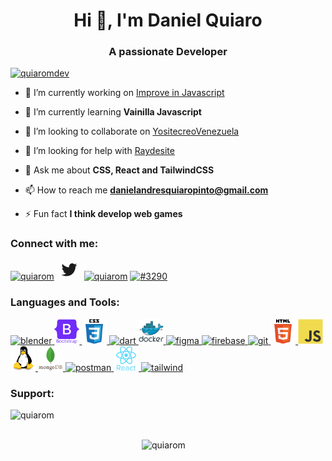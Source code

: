 <h1 align="center">Hi 👋, I'm Daniel Quiaro</h1>
<h3 align="center">A passionate Developer</h3>

<p align="left"> <a href="https://twitter.com/quiaromdev" target="blank"><img src="https://img.shields.io/twitter/follow/quiaromdev?logo=twitter&style=for-the-badge" alt="quiaromdev" /></a> </p>

- 🔭 I’m currently working on [Improve in Javascript](https://eloquentjavascript.net/)

- 🌱 I’m currently learning **Vainilla Javascript**

- 👯 I’m looking to collaborate on [YositecreoVenezuela](https://github.com/YoSiTeCreoVenezuela)

- 🤝 I’m looking for help with [Raydesite](https://github.com/Raydesite)

- 💬 Ask me about **CSS, React and TailwindCSS**

- 📫 How to reach me **danielandresquiaropinto@gmail.com**

- ⚡ Fun fact **I think develop web games**

<h3 align="left">Connect with me:</h3>
<p align="left">
<a href="https://dev.to/quiarom" target="blank"><img align="center" src="https://cdn.jsdelivr.net/npm/simple-icons@3.0.1/icons/dev-dot-to.svg" alt="quiarom" height="30" width="40" /></a>
<a href="https://twitter.com/quiaromdev" target="blank"><svg width="40" height="30" viewBox="0 0 24 24" class="socialIcon-32i0_n"><path fill="currentColor" d="M8.2177 20.2976C15.798 20.2976 19.9327 14.0329 19.9327 8.58261V8.05011C20.7362 7.46091 21.435 6.74089 22 5.92012C21.2567 6.26235 20.4637 6.48437 19.6507 6.57791C20.5139 6.06164 21.1597 5.24885 21.4675 4.2913C20.6598 4.76183 19.7822 5.10021 18.8677 5.29365C17.3053 3.64491 14.7069 3.56109 13.0415 5.10571C11.9701 6.10222 11.5157 7.59694 11.8512 9.02114C8.54594 8.85772 5.46574 7.29769 3.37823 4.72983C2.28095 6.60789 2.84519 9.01622 4.66249 10.2114C4.00661 10.1858 3.36464 10.0146 2.78309 9.71026V9.7729C2.78257 11.7293 4.15628 13.417 6.07204 13.8136C5.46884 13.9751 4.83671 13.9965 4.22396 13.8763C4.76475 15.5538 6.31437 16.7003 8.07674 16.7267C6.62377 17.8749 4.82287 18.4936 2.97103 18.4808C2.65779 18.4808 2.31323 18.4495 2 18.4182C3.84433 19.6513 6.0148 20.3057 8.23336 20.2976"></path></svg></a>
<a href="https://dribbble.com/quiarom" target="blank"><img align="center" src="https://raw.githubusercontent.com/rahuldkjain/github-profile-readme-generator/neutral-icons/src/images/icons/Social/dribbble.svg" alt="quiarom" height="30" width="40" /></a>
<a href="https://discord.gg/3AkwMJJgpb" target="blank"><img align="center" src="https://raw.githubusercontent.com/rahuldkjain/github-profile-readme-generator/neutral-icons/src/images/icons/Social/discord.svg" alt="#3290" height="30" width="40" /></a>
</p>

<h3 align="left">Languages and Tools:</h3>
<p align="left"> <a href="https://www.blender.org/" target="_blank"> <img src="https://download.blender.org/branding/community/blender_community_badge_white.svg" alt="blender" width="40" height="40"/> </a> <a href="https://getbootstrap.com" target="_blank"> <img src="https://raw.githubusercontent.com/devicons/devicon/master/icons/bootstrap/bootstrap-plain-wordmark.svg" alt="bootstrap" width="40" height="40"/> </a> <a href="https://www.w3schools.com/css/" target="_blank"> <img src="https://raw.githubusercontent.com/devicons/devicon/master/icons/css3/css3-original-wordmark.svg" alt="css3" width="40" height="40"/> </a> <a href="https://dart.dev" target="_blank"> <img src="https://www.vectorlogo.zone/logos/dartlang/dartlang-icon.svg" alt="dart" width="40" height="40"/> </a> <a href="https://www.docker.com/" target="_blank"> <img src="https://raw.githubusercontent.com/devicons/devicon/master/icons/docker/docker-original-wordmark.svg" alt="docker" width="40" height="40"/> </a> <a href="https://www.figma.com/" target="_blank"> <img src="https://www.vectorlogo.zone/logos/figma/figma-icon.svg" alt="figma" width="40" height="40"/> </a> <a href="https://firebase.google.com/" target="_blank"> <img src="https://www.vectorlogo.zone/logos/firebase/firebase-icon.svg" alt="firebase" width="40" height="40"/> </a> <a href="https://git-scm.com/" target="_blank"> <img src="https://www.vectorlogo.zone/logos/git-scm/git-scm-icon.svg" alt="git" width="40" height="40"/> </a> <a href="https://www.w3.org/html/" target="_blank"> <img src="https://raw.githubusercontent.com/devicons/devicon/master/icons/html5/html5-original-wordmark.svg" alt="html5" width="40" height="40"/> </a> <a href="https://developer.mozilla.org/en-US/docs/Web/JavaScript" target="_blank"> <img src="https://raw.githubusercontent.com/devicons/devicon/master/icons/javascript/javascript-original.svg" alt="javascript" width="40" height="40"/> </a> <a href="https://www.linux.org/" target="_blank"> <img src="https://raw.githubusercontent.com/devicons/devicon/master/icons/linux/linux-original.svg" alt="linux" width="40" height="40"/> </a> <a href="https://www.mongodb.com/" target="_blank"> <img src="https://raw.githubusercontent.com/devicons/devicon/master/icons/mongodb/mongodb-original-wordmark.svg" alt="mongodb" width="40" height="40"/> </a> <a href="https://postman.com" target="_blank"> <img src="https://www.vectorlogo.zone/logos/getpostman/getpostman-icon.svg" alt="postman" width="40" height="40"/> </a> <a href="https://reactjs.org/" target="_blank"> <img src="https://raw.githubusercontent.com/devicons/devicon/master/icons/react/react-original-wordmark.svg" alt="react" width="40" height="40"/> </a> <a href="https://tailwindcss.com/" target="_blank"> <img src="https://www.vectorlogo.zone/logos/tailwindcss/tailwindcss-icon.svg" alt="tailwind" width="40" height="40"/> </a> </p>

<h3 align="left">Support:</h3>
<p><a href="https://www.buymeacoffee.com/quiarom"> <img align="left" src="https://cdn.buymeacoffee.com/buttons/v2/default-yellow.png" height="50" width="210" alt="quiarom" /></a></p><br><br>

<p>&nbsp;<img align="left" src="https://github-readme-stats.vercel.app/api?username=quiarom&show_icons=true&locale=en" alt="quiarom" /></p>
